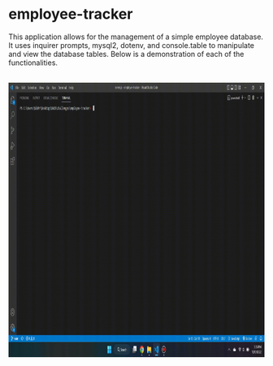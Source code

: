 # employee-tracker

This application allows for the management of a simple employee database. It uses inquirer prompts, mysql2, dotenv, and console.table to manipulate and view the database tables. Below is a demonstration of each of the functionalities.

<br/>
<img src="./assets/walkthrough.gif" width="960" height="540"/>
<br/>